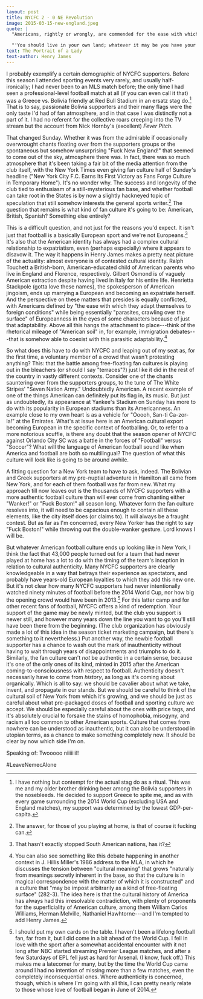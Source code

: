 ```yaml
---
layout: post
title: NYCFC 2 - 0 NE Revolution 
image: 2015-03-15-new-england.jpeg
quote: |
  "Americans, rightly or wrongly, are commended for the ease with which they adapt themselves to foreign conditions...."<br><br>

  "'You should live in your own land; whatever it may be you have your natural place there. If we're not good Americans we're certainly poor Europeans; we've no natural place here. We're mere parasites, crawling over the surface; we haven't our feet in the soil. At least one can know it and not have illusions.'"
text: The Portrait of a Lady
text-author: Henry James
---
```


I probably exemplify a certain demographic of NYCFC supporters. Before this season I attended sporting events very rarely, and usually half-ironically; I had never been to an MLS match before; the only time I had seen a professional-level football match at all (if you can even call it that) was a Greece vs. Bolivia friendly at Red Bull Stadium in an ersatz stag do.[^1] That is to say, passionate Bolivia supporters and their many flags were the only taste I'd had of fan atmosphere, and in that case I was distinctly not a part of it. I had no referent for the collective roars creeping into the TV stream but the account from Nick Hornby's (excellent) *Fever Pitch*.

That changed Sunday. <!--break-->Whether it was from the admirable if occasionally overwrought chants floating over from the supporters groups or the spontaneous but somehow unsurprising "Fuck New England!" that seemed to come out of the sky, atmosphere there was. In fact, there was so much atmosphere that it's been taking a fair bit of the media attention from the club itself, with the New York Times even giving fan culture half of Sunday's headline ("New York City F.C. Earns Its First Victory as Fans Forge Culture in Temporary Home"). It's no wonder why. The success and longevity of the club tied to enthusiasm of a still-mysterious fan base, and whether football can take root in the States is by now a slightly hackneyed topic of speculation that still somehow interests the general sports writer.[^2] The question that remains is what kind of fan culture it's going to be: American, British, Spanish? Something else entirely?

This is a difficult question, and not just for the reasons you'd expect. It isn't just that football is a basically European sport and we're not Europeans.[^3] It's also that the American identity has always had a complex cultural relationship to expatriatism, even (perhaps especially) where it appears to disavow it. The way it happens in Henry James makes a pretty neat picture of the actuality: almost everyone is of contested cultural identity. Ralph Touchett a British-born, American-educated child of American parents who live in England and Florence, respectively. Gilbert Osmond is of vaguely American extraction despite having lived in Italy for his entire life. Henrietta Stackpole (gotta love these names), the spokesperson of American jingoism, ends up marrying a European and becoming an expatriate herself. And the perspective on these matters that presides is equally conflicted, with Americans defined by "the ease with which they adapt themselves to foreign conditions" while being essentially "parasites, crawling over the surface" of Europeanness in the eyes of some characters because of just that adaptability. Above all this hangs the attachment to place---think of the rhetorical mileage of "American soil" in, for example, immigration debates---that is somehow able to coexist with this parasitic adaptability.[^4] 

So what does this have to do with NYCFC and leaping out of my seat as, for the first time, a voluntary member of a crowd that wasn't protesting anything? This: that the battle among free-floating fan cultures is playing out in the bleachers (or should I say "terraces"?) just like it did in the rest of the country in vastly different contexts. Consider one of the chants sauntering over from the supporters groups, to the tune of The White Stripes' "Seven Nation Army." Undoubtedly American. A recent example of one of the things American can definitely put its flag in, its music. But just as undoubtedly, its appearance at Yankee's Stadium on Sunday has more to do with its popularity in European stadiums than its Americanness. An example close to my own heart is as a vehicle for "Ooooh, San-ti Ca-zor-la!" at the Emirates. What's at issue here is an American cultural export becoming European in the specific context of footballing. Or, to refer to a more notorious scuffle, is there any doubt that the season opener of NYCFC against Orlando City SC was a battle in the forces of "Football" versus "Soccer"? What will  the language of American football sound like when America and football are both so multilingual? The question of what this culture will look like is going to be around awhile. 

A fitting question for a New York team to have to ask, indeed. The Bolivian and Greek supporters at my pre-nuptial adventure in Hamilton all came from New York, and for each of them football was far from new. What my approach till now leaves out is the thousands of NYCFC supporters with a more authentic football culture than will ever come from chanting either "Wanker!" or "Fuck Boston!" all season long. Whatever form the fan culture resolves into, it will need to be capacious enough to contain all these elements, like the city itself does (or claims to). It will always be a fraught contest. But as far as I'm concerned, every New Yorker has the right to say "Fuck Boston!" while throwing out the double-wanker gesture. Lord knows I will be.

But whatever American football culture ends up looking like in New York, I think the fact that 43,000 people turned out for a team that had never played at home has a lot to do with the timing of the team's inception in relation to cultural authenticity. Many NYCFC supporters are clearly knowledgeable in a way that betrays their experience as spectators, and probably have years-old European loyalties to which they add this new one. But it's not clear how many NYCFC supporters had never intentionally watched ninety minutes of football before the 2014 World Cup, nor how big the opening crowd would have been in 2013.[^5] For this latter camp and for other recent fans of football, NYCFC offers a kind of redemption. Your support of the game may be newly minted, but the club you support is newer still, and however many years down the line you want to go you'll still have been there from the beginning. (The club organization has obviously made a lot of this idea in the season ticket marketing campaign, but there's something to it nevertheless.) Put another way, the newbie football supporter has a chance to wash out the mark of inauthenticity without having to wait through years of disappointments and triumphs to do it. Similarly, the fan culture can't *not* be authentic in a certain sense, because it's one of the only ones of its kind, minted in 2015 after the American coming-to-consciousness with respect to football. Authenticity doesn't necessarily have to come from *history*, as long as it's coming about organically. Which is all to say: we should be cavalier about what we take, invent, and propagate in our stands. But we should be careful to think of the cultural soil of New York from which it's growing, and we should be just as careful about what pre-packaged doses of football and sporting culture we accept. We should be especially careful about the ones with price tags, and it's absolutely crucial to forsake the stains of homophobia, misogyny, and racism all too common to other American sports. Culture that comes from nowhere can be understood as inauthentic, but it can also be understood in utopian terms, as a chance to make something completely new. It should be clear by now which side I'm on.

Speaking of: Twooooo niiiiiiil!

\#LeaveNemecAlone

[^1]: I have nothing but contempt for the actual stag do as a ritual. This was me and my older brother drinking beer among the Bolivia supporters in the nosebleeds. He decided to support Greece to spite me, and as with every game surrounding the 2014 World Cup (excluding USA and England matches), my support was determined by the lowest GDP-per-capita.

[^2]: The answer, for those of you playing at home, is that of course it fucking can.

[^3]: That hasn't exactly stopped South American nations, has it?

[^4]: You can also see something like this debate happening in another context in J. Hillis Miller's 1986 address to the MLA, in which he discusses the tension between "cultural meaning" that grows "naturally from meanings secretly inherent in the base, so that the culture is in magical correspondence with the matter of which it is constructed" and a culture that "may be impost arbitrarily as a kind of free-floating surface" (282-3). The idea here is that the cultural history of America has always had this irresolvable contradiction, with plenty of proponents for the superficiality of American culture, among them William Carlos Williams, Herman Melville, Nathaniel Hawhtorne---and I'm tempted to add Henry James.

[^5]: I should put my own cards on the table. I haven't been a lifelong football fan, far from it, but I did come in a bit ahead of the World Cup. I fell in love with the sport after a somewhat accidental encounter with it not long after NBC started streaming Premier League matches, and after a few Saturdays of EPL fell just as hard for Arsenal. (I know, fuck off.) This makes me a latecomer for many, but by the time the World Cup came around I had no intention of missing more than a few matches, even the completely inconsequential ones. Where authenticity is concerned, though, which is where I'm going with all this, I can pretty nearly relate to those whose love of football began in June of 2014. 
